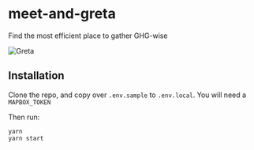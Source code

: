 # meet-and-greta

Find the most efficient place to gather GHG-wise

![Greta](http://t2.gstatic.com/licensed-image?q=tbn:ANd9GcSIMYXBmtgFm7fHRk_yiRnIyfvvL6Ic2e4M3fNDsA1pVtL1D4U2tqRwO-TOie2TayVs8DTqjlG47EN4VxI)

## Installation

Clone the repo, and copy over `.env.sample` to `.env.local`.
You will need a `MAPBOX_TOKEN`

Then run:

```
yarn
yarn start
```
